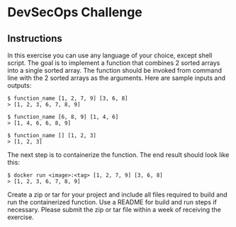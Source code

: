 # DevSecOps Challenge

## Instructions

In this exercise you can use any language of your choice, except shell script. The goal is to implement a function that combines 2 sorted arrays into a single sorted array. The function should be invoked from command line with the 2 sorted arrays as the arguments. Here are sample inputs and outputs:
```
$ function_name [1, 2, 7, 9] [3, 6, 8]
> [1, 2, 3, 6, 7, 8, 9]

$ function_name [6, 8, 9] [1, 4, 6]
> [1, 4, 6, 6, 8, 9]

$ function_name [] [1, 2, 3]
> [1, 2, 3]
```

The next step is to containerize the function. The end result should look like this:
```
$ docker run <image>:<tag> [1, 2, 7, 9] [3, 6, 8]
> [1, 2, 3, 6, 7, 8, 9]
```

Create a zip or tar for your project and include all files required to build and run the containerized function. Use a README for build and run steps if necessary. Please submit the zip or tar file within a week of receiving the exercise.